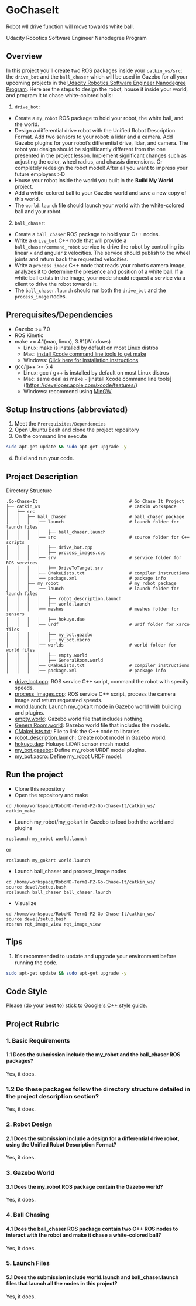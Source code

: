 # GoChaseIt
 Robot wll drive function will move towards white ball.
 
 Udacity Robotics Software Engineer Nanodegree Program

## Overview  
In this project you'll create two ROS packages inside your `catkin_ws/src`: the `drive_bot` and the `ball_chaser` which will be used in Gazebo for all your upcoming projects in the [Udacity Robotics Software Engineer Nanodegree Program](https://www.udacity.com/course/robotics-software-engineer--nd209). Here are the steps to design the robot, house it inside your world, and program it to chase white-colored balls:  
1. `drive_bot`:  
* Create a `my_robot` ROS package to hold your robot, the white ball, and the world.
* Design a differential drive robot with the Unified Robot Description Format. Add two sensors to your robot: a lidar and a camera. Add Gazebo plugins for your robot’s differential drive, lidar, and camera. The robot you design should be significantly different from the one presented in the project lesson. Implement significant changes such as adjusting the color, wheel radius, and chassis dimensions. Or completely redesign the robot model! After all you want to impress your future employers :-D
* House your robot inside the world you built in the **Build My World** project.
* Add a white-colored ball to your Gazebo world and save a new copy of this world.
* The `world.launch` file should launch your world with the white-colored ball and your robot.
2. `ball_chaser`:
* Create a `ball_chaser` ROS package to hold your C++ nodes.
* Write a `drive_bot` C++ node that will provide a `ball_chaser/command_robot` service to drive the robot by controlling its linear x and angular z velocities. The service should publish to the wheel joints and return back the requested velocities.
* Write a `process_image` C++ node that reads your robot’s camera image, analyzes it to determine the presence and position of a white ball. If a white ball exists in the image, your node should request a service via a client to drive the robot towards it.
* The `ball_chaser.launch` should run both the `drive_bot` and the `process_image` nodes.  
## Prerequisites/Dependencies  
* Gazebo >= 7.0  
* ROS Kinetic  
* make >= 4.1(mac, linux), 3.81(Windows)
  * Linux: make is installed by default on most Linux distros
  * Mac: [install Xcode command line tools to get make](https://developer.apple.com/xcode/features/)
  * Windows: [Click here for installation instructions](http://gnuwin32.sourceforge.net/packages/make.htm)
* gcc/g++ >= 5.4
  * Linux: gcc / g++ is installed by default on most Linux distros
  * Mac: same deal as make - [install Xcode command line tools]((https://developer.apple.com/xcode/features/)
  * Windows: recommend using [MinGW](http://www.mingw.org/)
## Setup Instructions (abbreviated)  
1. Meet the `Prerequisites/Dependencies`  
2. Open Ubuntu Bash and clone the project repository  
3. On the command line execute  
```bash
sudo apt-get update && sudo apt-get upgrade -y
```
4. Build and run your code.  
## Project Description  
Directory Structure  
```
.Go-Chase-It                                   # Go Chase It Project
├── catkin_ws                                  # Catkin workspace
│   ├── src
│   │   ├── ball_chaser                        # ball_chaser package        
│   │   │   ├── launch                         # launch folder for launch files
│   │   │   │   ├── ball_chaser.launch
│   │   │   ├── src                            # source folder for C++ scripts
│   │   │   │   ├── drive_bot.cpp
│   │   │   │   ├── process_images.cpp
│   │   │   ├── srv                            # service folder for ROS services
│   │   │   │   ├── DriveToTarget.srv
│   │   │   ├── CMakeLists.txt                 # compiler instructions
│   │   │   ├── package.xml                    # package info
│   │   ├── my_robot                           # my_robot package        
│   │   │   ├── launch                         # launch folder for launch files   
│   │   │   │   ├── robot_description.launch
│   │   │   │   ├── world.launch
│   │   │   ├── meshes                         # meshes folder for sensors
│   │   │   │   ├── hokuyo.dae
│   │   │   ├── urdf                           # urdf folder for xarco files
│   │   │   │   ├── my_bot.gazebo
│   │   │   │   ├── my_bot.xacro
│   │   │   ├── worlds                         # world folder for world files
│   │   │   │   ├── empty.world
│   │   │   │   ├── GeneralRoom.world
│   │   │   ├── CMakeLists.txt                 # compiler instructions
│   │   │   ├── package.xml                    # package info

```

- [drive_bot.cpp](/catkin_ws/src/ball_chaser/src/drive_bot.cpp): ROS service C++ script, command the robot with specify speeds.  
- [process_images.cpp](/catkin_ws/src/ball_chaser/src/process_images.cpp): ROS service C++ script, process the camera image and return requested speeds.  
- [world.launch](/catkin_ws/src/my_gokart/launch/world.launch): Launch my_gokart mode in Gazebo world with building and plugins.  
- [empty.world](/catkin_ws/src/my_gokart/worlds/empty.world): Gazebo world file that includes nothing.  
- [GeneralRoom.world](/catkin_ws/src/my_gokart/worlds/GeneralRoom.world): Gazebo world file that includes the models.  
- [CMakeLists.txt](/catkin_ws/src/my_gokart/CMakeLists.txt): File to link the C++ code to libraries.  
- [robot_description.launch](/catkin_ws/src/my_robot/launch/robot_description.launch): Create robot model in Gazebo world.  
- [hokuyo.dae](/catkin_ws/src/my_robot/meshes/hokuyo.dae): Hokuyo LiDAR sensor mesh model.  
- [my_bot.gazebo](/catkin_ws/src/my_robot/urdf/my_bot.gazebo): Define my_robot URDF model plugins.  
- [my_bot.xacro](/catkin_ws/src/my_robot/urdf/my_bot.xacro): Define my_robot URDF model.  

## Run the project  
* Clone this repository
* Open the repository and make  
```
cd /home/workspace/RoboND-Term1-P2-Go-Chase-It/catkin_ws/
catkin_make
```
* Launch my_robot/my_gokart in Gazebo to load both the world and plugins  
```
roslaunch my_robot world.launch
```  
or  
```
roslaunch my_gokart world.launch
```  
* Launch ball_chaser and process_image nodes  
```
cd /home/workspace/RoboND-Term1-P2-Go-Chase-It/catkin_ws/
source devel/setup.bash
roslaunch ball_chaser ball_chaser.launch
```  
* Visualize  
```
cd /home/workspace/RoboND-Term1-P2-Go-Chase-It/catkin_ws/
source devel/setup.bash
rosrun rqt_image_view rqt_image_view  
```  

## Tips  
1. It's recommended to update and upgrade your environment before running the code.  
```bash
sudo apt-get update && sudo apt-get upgrade -y
```

## Code Style

Please (do your best to) stick to [Google's C++ style guide](https://google.github.io/styleguide/cppguide.html).

## Project Rubric  
### 1. Basic Requirements  
#### 1.1 Does the submission include the my_robot and the ball_chaser ROS packages?  
Yes, it does.  
### 1.2 Do these packages follow the directory structure detailed in the project description section?
Yes, it does.  
### 2. Robot Design
#### 2.1 Does the submission include a design for a differential drive robot, using the Unified Robot Description Format?  
Yes, it does.  
### 3. Gazebo World  
#### 3.1 Does the my_robot ROS package contain the Gazebo world?  
Yes, it does.  
### 4. Ball Chasing  
#### 4.1 Does the ball_chaser ROS package contain two C++ ROS nodes to interact with the robot and make it chase a white-colored ball?  
Yes, it does.  
### 5. Launch Files  
#### 5.1 Does the submission include world.launch and ball_chaser.launch files that launch all the nodes in this project?  
Yes, it does.  
